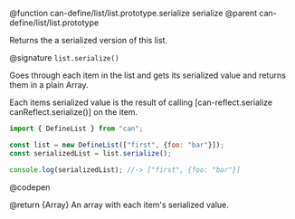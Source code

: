 @function can-define/list/list.prototype.serialize serialize
@parent can-define/list/list.prototype

Returns the a serialized version of this list.

@signature `list.serialize()`

Goes through each item in the list and gets its serialized
value and returns them in a plain Array.

Each items serialized value is the result of calling [can-reflect.serialize canReflect.serialize()] on the item.

  ```js
import { DefineList } from "can";

const list = new DefineList(["first", {foo: "bar"}]);
const serializedList = list.serialize();

console.log(serializedList); //-> ["first", {foo: "bar"}]
  ```
  @codepen

  @return {Array} An array with each item's serialized value.
